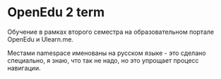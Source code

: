 # OpenEdu 2 term

Обучение в рамках второго семестра на образовательном портале OpenEdu и Ulearn.me.

Местами namespace именованы на русском языке - это сделано специально, я знаю, что так не надо, но это упрощает процесс навигации.
